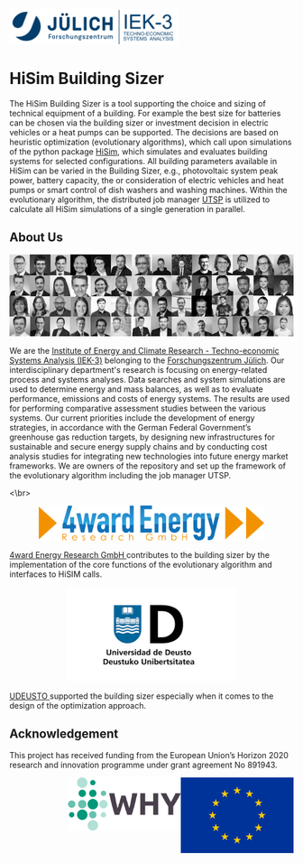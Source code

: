 <a href="https://www.fz-juelich.de/en/iek/iek-3"><img src="https://raw.githubusercontent.com/OfficialCodexplosive/README_Assets/862a93188b61ab4dd0eebde3ab5daad636e129d5/FJZ_IEK-3_logo.svg" alt="FZJ Logo" width="300px"></a>

# HiSim Building Sizer

The HiSim Building Sizer is a tool supporting the choice and sizing of technical equipment of a building. For example the best size for batteries can be chosen via the building sizer or investment decision in electric vehicles or a heat pumps can be supported. The decisions are based on heuristic optimization (evolutionary algorithms), which call upon simulations of the python package [HiSim](https://github.com/FZJ-IEK3-VSA/HiSim), which simulates and evaluates building systems for selected configurations.
All building parameters available in HiSim can be varied in the Building Sizer, e.g., photovoltaic system peak power, battery capacity, the or consideration of electric vehicles and heat pumps or smart control of dish washers and washing machines.
Within the evolutionary algorithm, the distributed job manager [UTSP](https://github.com/FZJ-IEK3-VSA/UTSP_Client) is utilized to calculate all HiSim simulations of a single generation in parallel.


## About Us
<p align="center"><a href="https://www.fz-juelich.de/en/iek/iek-3"><img src="https://github.com/OfficialCodexplosive/README_Assets/blob/master/iek3-wide.png?raw=true" alt="Institut TSA"></a></p>
We are the <a href="https://www.fz-juelich.de/en/iek/iek-3">Institute of Energy and Climate Research - Techno-economic Systems Analysis (IEK-3)</a> belonging to the <a href="https://www.fz-juelich.de/en">Forschungszentrum Jülich</a>. Our interdisciplinary department's research is focusing on energy-related process and systems analyses. Data searches and system simulations are used to determine energy and mass balances, as well as to evaluate performance, emissions and costs of energy systems. The results are used for performing comparative assessment studies between the various systems. Our current priorities include the development of energy strategies, in accordance with the German Federal Government’s greenhouse gas reduction targets, by designing new infrastructures for sustainable and secure energy supply chains and by conducting cost analysis studies for integrating new technologies into future energy market frameworks.
We are owners of the repository and set up the framework of the evolutionary algorithm including the job manager UTSP.

<\br>
<p align="center"><a href="https://www.4wardenergy.at/en"><img src="logos/logo_4ER.png" alt="" width="400px"></a></p>
<a href="https://www.4wardenergy.at/en"> 4ward Energy Research GmbH </a> contributes to the building sizer by the implementation of the core functions of the evolutionary algorithm and interfaces to HiSIM calls.

<p align="center"><a href="https://www.deusto.es/en/inicio"><img src="logos/logo_deusto.png" alt=""></a></p>
<a href="https://www.deusto.es/en/inicio"> UDEUSTO </a> supported the building sizer especially when it comes to the design of the optimization approach.


## Acknowledgement
This project has received funding from the European Union’s Horizon 2020 research and innovation programme under grant agreement No 891943. 

<img src="logos/eulogo.png" alt="EU Logo" width="200px" style="float:right"></a>

<a href="https://www.why-h2020.eu/"><img src="logos/whylogo.jpg" alt="WHY Logo" width="200px" style="float:right"></a>